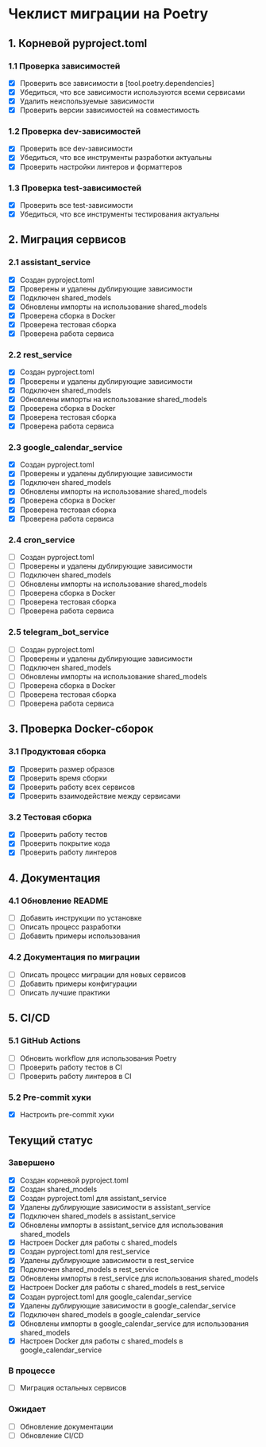 # Чеклист миграции на Poetry

## 1. Корневой pyproject.toml

### 1.1 Проверка зависимостей
- [x] Проверить все зависимости в [tool.poetry.dependencies]
- [x] Убедиться, что все зависимости используются всеми сервисами
- [x] Удалить неиспользуемые зависимости
- [x] Проверить версии зависимостей на совместимость

### 1.2 Проверка dev-зависимостей
- [x] Проверить все dev-зависимости
- [x] Убедиться, что все инструменты разработки актуальны
- [x] Проверить настройки линтеров и форматтеров

### 1.3 Проверка test-зависимостей
- [x] Проверить все test-зависимости
- [x] Убедиться, что все инструменты тестирования актуальны

## 2. Миграция сервисов

### 2.1 assistant_service
- [x] Создан pyproject.toml
- [x] Проверены и удалены дублирующие зависимости
- [x] Подключен shared_models
- [x] Обновлены импорты на использование shared_models
- [x] Проверена сборка в Docker
- [x] Проверена тестовая сборка
- [x] Проверена работа сервиса

### 2.2 rest_service
- [x] Создан pyproject.toml
- [x] Проверены и удалены дублирующие зависимости
- [x] Подключен shared_models
- [x] Обновлены импорты на использование shared_models
- [x] Проверена сборка в Docker
- [x] Проверена тестовая сборка
- [x] Проверена работа сервиса

### 2.3 google_calendar_service
- [x] Создан pyproject.toml
- [x] Проверены и удалены дублирующие зависимости
- [x] Подключен shared_models
- [x] Обновлены импорты на использование shared_models
- [x] Проверена сборка в Docker
- [x] Проверена тестовая сборка
- [x] Проверена работа сервиса

### 2.4 cron_service
- [ ] Создан pyproject.toml
- [ ] Проверены и удалены дублирующие зависимости
- [ ] Подключен shared_models
- [ ] Обновлены импорты на использование shared_models
- [ ] Проверена сборка в Docker
- [ ] Проверена тестовая сборка
- [ ] Проверена работа сервиса

### 2.5 telegram_bot_service
- [ ] Создан pyproject.toml
- [ ] Проверены и удалены дублирующие зависимости
- [ ] Подключен shared_models
- [ ] Обновлены импорты на использование shared_models
- [ ] Проверена сборка в Docker
- [ ] Проверена тестовая сборка
- [ ] Проверена работа сервиса

## 3. Проверка Docker-сборок

### 3.1 Продуктовая сборка
- [x] Проверить размер образов
- [x] Проверить время сборки
- [x] Проверить работу всех сервисов
- [x] Проверить взаимодействие между сервисами

### 3.2 Тестовая сборка
- [x] Проверить работу тестов
- [x] Проверить покрытие кода
- [x] Проверить работу линтеров

## 4. Документация

### 4.1 Обновление README
- [ ] Добавить инструкции по установке
- [ ] Описать процесс разработки
- [ ] Добавить примеры использования

### 4.2 Документация по миграции
- [ ] Описать процесс миграции для новых сервисов
- [ ] Добавить примеры конфигурации
- [ ] Описать лучшие практики

## 5. CI/CD

### 5.1 GitHub Actions
- [ ] Обновить workflow для использования Poetry
- [ ] Проверить работу тестов в CI
- [ ] Проверить работу линтеров в CI

### 5.2 Pre-commit хуки
- [x] Настроить pre-commit хуки

## Текущий статус

### Завершено
- [x] Создан корневой pyproject.toml
- [x] Создан shared_models
- [x] Создан pyproject.toml для assistant_service
- [x] Удалены дублирующие зависимости в assistant_service
- [x] Подключен shared_models в assistant_service
- [x] Обновлены импорты в assistant_service для использования shared_models
- [x] Настроен Docker для работы с shared_models
- [x] Создан pyproject.toml для rest_service
- [x] Удалены дублирующие зависимости в rest_service
- [x] Подключен shared_models в rest_service
- [x] Обновлены импорты в rest_service для использования shared_models
- [x] Настроен Docker для работы с shared_models в rest_service
- [x] Создан pyproject.toml для google_calendar_service
- [x] Удалены дублирующие зависимости в google_calendar_service
- [x] Подключен shared_models в google_calendar_service
- [x] Обновлены импорты в google_calendar_service для использования shared_models
- [x] Настроен Docker для работы с shared_models в google_calendar_service

### В процессе
- [ ] Миграция остальных сервисов

### Ожидает
- [ ] Обновление документации
- [ ] Обновление CI/CD 